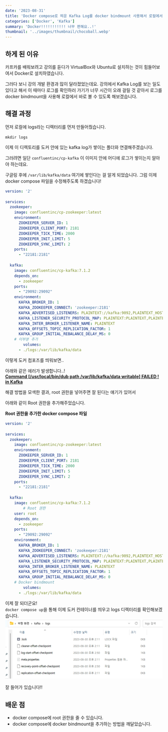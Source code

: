 ```yaml
---
date: '2023-08-31'
title: 'Docker compose로 띄운 Kafka Log를 docker bindmount 사용해서 로컬에서 보기'
categories: ['Docker', 'Kafka']
summary: 'Docker!!!!!!!!!!! 너무 편해요..!'
thumbnail: '../images/thumbnail/chocoball.webp'
---
```

## 하게 된 이유
카프카를 배워보려고 강의를 듣다가 VirtualBox와 Ubuntu로 설치하는 것이 힘들어보여서 Docker로 설치하였습니다.  

그러다 보니 강의 개발 환경과 많이 달라졌었는데요. 강의에서 Kafka Log를 보는 일도 있다고 해서 이 때마다 로그를 확인하러 가기가 너무 시간이 오래 걸릴 것 같아서 로그를 docker bindmount을 사용해 로컬에서 바로 볼 수 있도록 해보겠습니다.

## 해결 과정
먼저 로컬에 logs라는 디렉터리를 먼저 만들어줬습니다. 

`mkdir logs`

이제 이 디렉토리를 도커 안에 있는 kafka log가 쌓이는 폴더와 연결해주겠습니다. 

그러려면 일단 `confluentinc/cp-kafka` 이 이미지 안에 어디에 로그가 쌓이는지 알아야 하는데요.  

구글링 후에 `/var/lib/kafka/data` 여기에 쌓인다는 걸 알게 되었습니다.
그럼 이제 docker compose 파일을 수정해주도록 하겠습니다!

<div class="code-header">
	<span class="red btn"></span>
	<span class="yellow btn"></span>
	<span class="green btn"></span>
</div>

```yaml
version: '2'

services:
  zookeeper:
    image: confluentinc/cp-zookeeper:latest
    environment:
      ZOOKEEPER_SERVER_ID: 1
      ZOOKEEPER_CLIENT_PORT: 2181
      ZOOKEEPER_TICK_TIME: 2000
      ZOOKEEPER_INIT_LIMIT: 5
      ZOOKEEPER_SYNC_LIMIT: 2
    ports:
      - "22181:2181"

  kafka:
    image: confluentinc/cp-kafka:7.1.2
    depends_on:
      - zookeeper
    ports:
      - "29092:29092"
    environment:
      KAFKA_BROKER_ID: 1
      KAFKA_ZOOKEEPER_CONNECT: 'zookeeper:2181'
      KAFKA_ADVERTISED_LISTENERS: PLAINTEXT://kafka:9092,PLAINTEXT_HOST://localhost:29092
      KAFKA_LISTENER_SECURITY_PROTOCOL_MAP: PLAINTEXT:PLAINTEXT,PLAINTEXT_HOST:PLAINTEXT
      KAFKA_INTER_BROKER_LISTENER_NAME: PLAINTEXT
      KAFKA_OFFSETS_TOPIC_REPLICATION_FACTOR: 1
      KAFKA_GROUP_INITIAL_REBALANCE_DELAY_MS: 0
    # 이부분 추가
		volumes:
      - ./logs:/var/lib/kafka/data
```

이렇게 도커 컴포즈를 띄워보면.. 

아래와 같은 에러가 발생합니다..!  
**[Command [/usr/local/bin/dub path /var/lib/kafka/data writable] FAILED ! in Kafka](https://stackoverflow.com/questions/75499821/command-usr-local-bin-dub-path-var-lib-kafka-data-writable-failed-in-kafka)**

해결 방법을 모색한 결과, root 권한을 넣어주면 잘 된다는 얘기가 있어서 

아래와 같이 Root 권한을 추가해주었습니다.

**Root 권한을 추가한 docker compose 파일**
<div class="code-header">
	<span class="red btn"></span>
	<span class="yellow btn"></span>
	<span class="green btn"></span>
</div>

```yaml
version: '2'

services:
  zookeeper:
    image: confluentinc/cp-zookeeper:latest
    environment:
      ZOOKEEPER_SERVER_ID: 1
      ZOOKEEPER_CLIENT_PORT: 2181
      ZOOKEEPER_TICK_TIME: 2000
      ZOOKEEPER_INIT_LIMIT: 5
      ZOOKEEPER_SYNC_LIMIT: 2
    ports:
      - "22181:2181"

  kafka:
    image: confluentinc/cp-kafka:7.1.2
		# Root 권한 
    user: root
    depends_on:
      - zookeeper
    ports:
      - "29092:29092"
    environment:
      KAFKA_BROKER_ID: 1
      KAFKA_ZOOKEEPER_CONNECT: 'zookeeper:2181'
      KAFKA_ADVERTISED_LISTENERS: PLAINTEXT://kafka:9092,PLAINTEXT_HOST://localhost:29092
      KAFKA_LISTENER_SECURITY_PROTOCOL_MAP: PLAINTEXT:PLAINTEXT,PLAINTEXT_HOST:PLAINTEXT
      KAFKA_INTER_BROKER_LISTENER_NAME: PLAINTEXT
      KAFKA_OFFSETS_TOPIC_REPLICATION_FACTOR: 1
      KAFKA_GROUP_INITIAL_REBALANCE_DELAY_MS: 0
    # Docker bindmount
		volumes:
      - ./logs:/var/lib/kafka/data
```
이제 잘 되더군요!  
`docker compose up`을 통해 이제 도커 컨테이너를 띄우고 logs 디렉터리를 확인해보겠습니다.
![](../images/content/2023-08-31-22-13-18.webp)

잘 들어가 있습니다!!

## 배운 점

- docker compose에 root 권한을 줄 수 있습니다.
- docker compose에 docker bindmount을 추가하는 방법을 깨달았습니다.